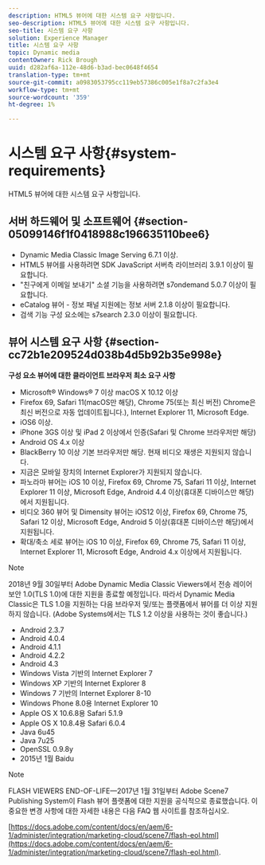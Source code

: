 ```yaml
---
description: HTML5 뷰어에 대한 시스템 요구 사항입니다.
seo-description: HTML5 뷰어에 대한 시스템 요구 사항입니다.
seo-title: 시스템 요구 사항
solution: Experience Manager
title: 시스템 요구 사항
topic: Dynamic media
contentOwner: Rick Brough
uuid: d282af6a-112e-48d6-b3ad-bec0648f4654
translation-type: tm+mt
source-git-commit: a0983053795cc119eb57386c005e1f8a7c2fa3e4
workflow-type: tm+mt
source-wordcount: '359'
ht-degree: 1%

---
```



# 시스템 요구 사항{#system-requirements}

HTML5 뷰어에 대한 시스템 요구 사항입니다.

<!-- Updated June 1, 2020 from https://wiki.corp.adobe.com/pages/viewpage.action?spaceKey=scene7qa&title=s7Viewers%2C+S7SDK%2C+S7OnDemand+Release+Notes - Contact is Sasha -->

## 서버 하드웨어 및 소프트웨어 {#section-05099146f1f0418988c196635110bee6}

* Dynamic Media Classic Image Serving 6.7.1 이상.
* HTML5 뷰어를 사용하려면 SDK JavaScript 서버측 라이브러리 3.9.1 이상이 필요합니다.
* &quot;친구에게 이메일 보내기&quot; 소셜 기능을 사용하려면 s7ondemand 5.0.7 이상이 필요합니다.
* eCatalog 뷰어 - 정보 패널 지원에는 정보 서버 2.1.8 이상이 필요합니다.
* 검색 기능 구성 요소에는 s7search 2.3.0 이상이 필요합니다.

## 뷰어 시스템 요구 사항 {#section-cc72b1e209524d038b4d5b92b35e998e}

**구성 요소 뷰어에 대한 클라이언트 브라우저 최소 요구 사항**

* Microsoft® Windows® 7 이상 macOS X 10.12 이상
* Firefox 69, Safari 11(macOS만 해당), Chrome 75(또는 최신 버전) Chrome은 최신 버전으로 자동 업데이트됩니다.), Internet Explorer 11, Microsoft Edge.
* iOS6 이상.
* iPhone 3GS 이상 및 iPad 2 이상에서 인증(Safari 및 Chrome 브라우저만 해당)
* Android OS 4.x 이상
* BlackBerry 10 이상 기본 브라우저만 해당. 현재 비디오 재생은 지원되지 않습니다.
* 지금은 모바일 장치의 Internet Explorer가 지원되지 않습니다.
* 파노라마 뷰어는 iOS 10 이상, Firefox 69, Chrome 75, Safari 11 이상, Internet Explorer 11 이상, Microsoft Edge, Android 4.4 이상(휴대폰 디바이스만 해당)에서 지원됩니다.
* 비디오 360 뷰어 및 Dimensity 뷰어는 iOS12 이상, Firefox 69, Chrome 75, Safari 12 이상, Microsoft Edge, Android 5 이상(휴대폰 디바이스만 해당)에서 지원됩니다.
* 확대/축소 세로 뷰어는 iOS 10 이상, Firefox 69, Chrome 75, Safari 11 이상, Internet Explorer 11, Microsoft Edge, Android 4.x 이상에서 지원됩니다.

<!--<a id="section_1486A48CD38F42E3956E022A48207727"></a>-->

>[!NOTE]
>
>2018년 9월 30일부터 Adobe Dynamic Media Classic Viewers에서 전송 레이어 보안 1.0(TLS 1.0)에 대한 지원을 종료할 예정입니다. 따라서 Dynamic Media Classic은 TLS 1.0을 지원하는 다음 브라우저 및/또는 플랫폼에서 뷰어를 더 이상 지원하지 않습니다. (Adobe Systems에서는 TLS 1.2 이상을 사용하는 것이 좋습니다.)

* Android 2.3.7
* Android 4.0.4
* Android 4.1.1
* Android 4.2.2
* Android 4.3
* Windows Vista 기반의 Internet Explorer 7
* Windows XP 기반의 Internet Explorer 8
* Windows 7 기반의 Internet Explorer 8-10
* Windows Phone 8.0용 Internet Explorer 10
* Apple OS X 10.6.8용 Safari 5.1.9
* Apple OS X 10.8.4용 Safari 6.0.4
* Java 6u45
* Java 7u25
* OpenSSL 0.9.8y
* 2015년 1월 Baidu

<!--<a id="section_CF857D27B09D4B09999D79DA2628DDEE"></a>-->

>[!NOTE]
>
>FLASH VIEWERS END-OF-LIFE—2017년 1월 31일부터 Adobe Scene7 Publishing System이 Flash 뷰어 플랫폼에 대한 지원을 공식적으로 종료했습니다. 이 중요한 변경 사항에 대한 자세한 내용은 다음 FAQ 웹 사이트를 참조하십시오.

[https://docs.adobe.com/content/docs/en/aem/6-1/administer/integration/marketing-cloud/scene7/flash-eol.html](https://docs.adobe.com/content/docs/en/aem/6-1/administer/integration/marketing-cloud/scene7/flash-eol.html).

